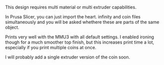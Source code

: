This design requires multi material or multi extruder capabilities.

In Prusa Slicer, you can just import the heart. infinity and coin files simultaneously and you
will be asked whethere these are parts of the same object.

Prints very well with the MMU3 with all default settings.
I enabled ironing though for a much smoother top finish, but this increases print time a lot,
especially if you print multiple coins at once.

I will probably add a single extruder version of the coin soon.

